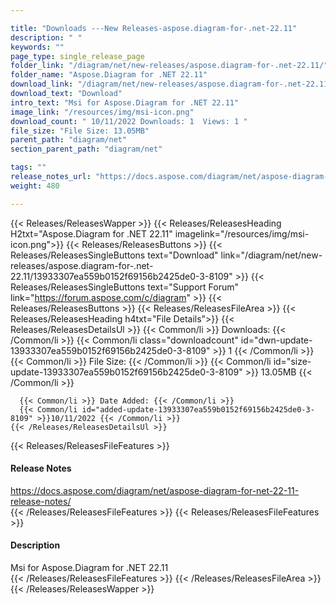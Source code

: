 ```yaml
---

title: "Downloads ---New Releases-aspose.diagram-for-.net-22.11"
description: " "
keywords: ""
page_type: single_release_page
folder_link: "/diagram/net/new-releases/aspose.diagram-for-.net-22.11/"
folder_name: "Aspose.Diagram for .NET 22.11"
download_link: "/diagram/net/new-releases/aspose.diagram-for-.net-22.11/13933307ea559b0152f69156b2425de0-3-8109"
download_text: "Download"
intro_text: "Msi for Aspose.Diagram for .NET 22.11"
image_link: "/resources/img/msi-icon.png"
download_count: " 10/11/2022 Downloads: 1  Views: 1 "
file_size: "File Size: 13.05MB"
parent_path: "diagram/net"
section_parent_path: "diagram/net"

tags: ""
release_notes_url: "https://docs.aspose.com/diagram/net/aspose-diagram-for-net-22-11-release-notes/"
weight: 480

---
```


{{< Releases/ReleasesWapper >}}
  {{< Releases/ReleasesHeading H2txt="Aspose.Diagram for .NET 22.11" imagelink="/resources/img/msi-icon.png">}}
  {{< Releases/ReleasesButtons >}}
    {{< Releases/ReleasesSingleButtons text="Download" link="/diagram/net/new-releases/aspose.diagram-for-.net-22.11/13933307ea559b0152f69156b2425de0-3-8109" >}}
    {{< Releases/ReleasesSingleButtons text="Support Forum" link="https://forum.aspose.com/c/diagram" >}}
  {{< Releases/ReleasesButtons >}}
  {{< Releases/ReleasesFileArea >}}
    {{< Releases/ReleasesHeading h4txt="File Details">}}
    {{< Releases/ReleasesDetailsUl >}}
      {{< Common/li >}} Downloads: {{< /Common/li >}}
      {{< Common/li class="downloadcount" id="dwn-update-13933307ea559b0152f69156b2425de0-3-8109" >}} 1 {{< /Common/li >}}
      {{< Common/li >}} File Size: {{< /Common/li >}}
      {{< Common/li id="size-update-13933307ea559b0152f69156b2425de0-3-8109" >}} 13.05MB {{< /Common/li >}}

      {{< Common/li >}} Date Added: {{< /Common/li >}}
      {{< Common/li id="added-update-13933307ea559b0152f69156b2425de0-3-8109" >}}10/11/2022 {{< /Common/li >}}
    {{< /Releases/ReleasesDetailsUl >}}

  {{< Releases/ReleasesFileFeatures >}}
      <h4>Release Notes</h4><div><a href='https://docs.aspose.com/diagram/net/aspose-diagram-for-net-22-11-release-notes/'>https://docs.aspose.com/diagram/net/aspose-diagram-for-net-22-11-release-notes/</a></div>
  {{< /Releases/ReleasesFileFeatures >}}
  {{< Releases/ReleasesFileFeatures >}}
      <h4>Description</h4><div class="HTMLDescription">Msi for Aspose.Diagram for .NET 22.11</div>
  {{< /Releases/ReleasesFileFeatures >}}
 {{< /Releases/ReleasesFileArea >}}
{{< /Releases/ReleasesWapper >}}


